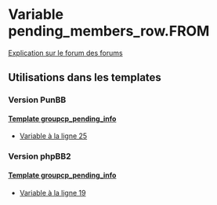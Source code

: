 # Variable pending_members_row.FROM
[Explication sur le forum des forums](http://forum.forumactif.com/t294113-listing-des-variables#pending_members_row.FROM)
## Utilisations dans les templates
### Version PunBB
#### [Template groupcp_pending_info](punbb/groupcp_pending_info.md)
* [Variable à la ligne 25](../punbb/groupcp_pending_info.tpl#L25)
### Version phpBB2
#### [Template groupcp_pending_info](subsilver/groupcp_pending_info.md)
* [Variable à la ligne 19](../subsilver/groupcp_pending_info.tpl#L19)